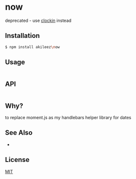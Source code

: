 # now

deprecated - use [clockin](https://github.com/akileez/clockin) instead 

## Installation
```bash
$ npm install akileez\now
```

## Usage
```js

```

## API
```js

```

## Why?
to replace moment.js as my handlebars helper library for dates

## See Also
-

## License
[MIT](https://tldrlegal.com/license/mit-license)

